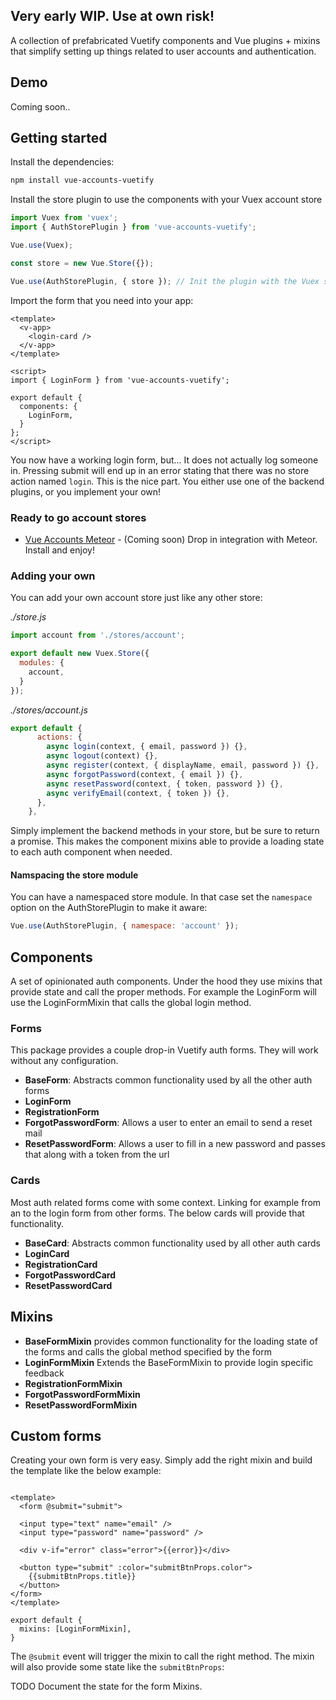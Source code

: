 ## Very early WIP. Use at own risk!

A collection of prefabricated Vuetify components and Vue plugins + mixins that simplify 
setting up things related to user accounts and authentication. 

## Demo
Coming soon..

## Getting started

Install the dependencies:

```sh
npm install vue-accounts-vuetify
```

Install the store plugin to use the components with your Vuex account store
```javascript
import Vuex from 'vuex';
import { AuthStorePlugin } from 'vue-accounts-vuetify';

Vue.use(Vuex);

const store = new Vue.Store({});

Vue.use(AuthStorePlugin, { store }); // Init the plugin with the Vuex store
```

Import the form that you need into your app:

```vue
<template>
  <v-app>
    <login-card />
  </v-app>
</template>

<script>
import { LoginForm } from 'vue-accounts-vuetify';

export default {
  components: {
    LoginForm,
  }
};
</script>
```

You now have a working login form, but... It does not actually log someone in. Pressing 
submit will end up in an error stating that there was no store action named `login`. 
This is the nice part. You either use one of the backend plugins, or you implement your own!

### Ready to go account stores

 - [Vue Accounts Meteor]() - (Coming soon) Drop in integration with Meteor. Install and enjoy!

### Adding your own 
You can add your own account store just like any other store:

*./store.js*

```javascript
import account from './stores/account';

export default new Vuex.Store({
  modules: {
    account,
  }
});
```

*./stores/account.js*
```javascript
export default {
      actions: {
        async login(context, { email, password }) {},
        async logout(context) {},
        async register(context, { displayName, email, password }) {},
        async forgotPassword(context, { email }) {},
        async resetPassword(context, { token, password }) {},
        async verifyEmail(context, { token }) {},
      },
    },
```

Simply implement the backend methods in your store, but be sure to return a promise. 
This makes the component mixins able to provide a loading state to each auth component when needed.

#### Namspacing the store module

You can have a namespaced store module. In that case set the 
`namespace` option on the AuthStorePlugin to make it aware:

```javascript
Vue.use(AuthStorePlugin, { namespace: 'account' });
```



## Components
A set of opinionated auth components. Under the hood they use mixins that provide state and call 
the proper methods. For example the LoginForm will use the LoginFormMixin that calls the global login method.

### Forms
This package provides a couple drop-in Vuetify auth forms. They will work without any configuration. 

 - **BaseForm**: Abstracts common functionality used by all the other auth forms
 - **LoginForm**
 - **RegistrationForm**
 - **ForgotPasswordForm**: Allows a user to enter an email to send a reset mail
 - **ResetPasswordForm**: Allows a user to fill in a new password and passes that along with a token from the url
 
### Cards
Most auth related forms come with some context. Linking for example from an to the login form 
from other forms. The below cards will provide that functionality.

 - **BaseCard**: Abstracts common functionality used by all other auth cards
 - **LoginCard**
 - **RegistrationCard**
 - **ForgotPasswordCard**
 - **ResetPasswordCard**

## Mixins

 - **BaseFormMixin** provides common functionality for the loading state 
 of the forms and calls the global method specified by the form
 - **LoginFormMixin** Extends the BaseFormMixin to provide login specific feedback
 - **RegistrationFormMixin**
 - **ForgotPasswordFormMixin**
 - **ResetPasswordFormMixin**
 
## Custom forms
Creating your own form is very easy. Simply add the right mixin and build the template like the below example:

```vue

<template>
  <form @submit="submit">
  
  <input type="text" name="email" />
  <input type="password" name="password" />
  
  <div v-if="error" class="error">{{error}}</div>
  
  <button type="submit" :color="submitBtnProps.color">
    {{submitBtnProps.title}}
  </button>
</form>
</template>

export default {
  mixins: [LoginFormMixin],
}
```

The `@submit` event will trigger the mixin to call the right method. The mixin will 
also provide some state like the `submitBtnProps`:

TODO Document the state for the form Mixins.

